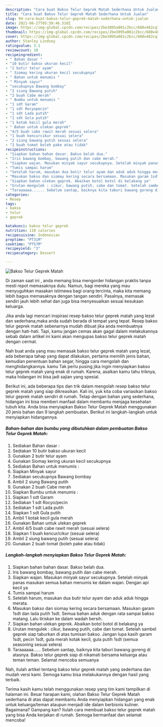 ```yaml
---
description: "Cara buat Bakso Telur Geprek Matah Sederhana Untuk Jualan"
title: "Cara buat Bakso Telur Geprek Matah Sederhana Untuk Jualan"
slug: 94-cara-buat-bakso-telur-geprek-matah-sederhana-untuk-jualan
date: 2021-06-27T05:59:46.518Z
image: https://img-global.cpcdn.com/recipes/2be3095a081c2bcc/680x482cq70/bakso-telur-geprek-matah-foto-resep-utama.jpg
thumbnail: https://img-global.cpcdn.com/recipes/2be3095a081c2bcc/680x482cq70/bakso-telur-geprek-matah-foto-resep-utama.jpg
cover: https://img-global.cpcdn.com/recipes/2be3095a081c2bcc/680x482cq70/bakso-telur-geprek-matah-foto-resep-utama.jpg
author: Stanley Lindsey
ratingvalue: 3.1
reviewcount: 10
recipeingredient:
- " Bahan dasar "
- "10 butir bakso ukuran kecil"
- "2 butir telur ayam"
- " Siomay kering ukuran kecil secukupnya"
- " Bahan untuk menumis "
- " Minyak sayur"
- "secukupnya Bawang bombay"
- "2 siung Bawang putih"
- "2 buah Cabe merah"
- " Bumbu untuk menumis "
- "1 sdt Garam"
- "1 sdt Rocyopecin"
- "1 sdt Lada putih"
- "1 sdt Gula putih"
- "1 kotak kecil gula merah"
- " Bahan untuk ulekan geprek"
- "4/5 buah cabe rawit merah sesuai selera"
- "1 buah kencurcikur sesuai selera"
- "2 siung bawang putih sesuai selera"
- "2 buah tomat boleh pake atau tidak"
recipeinstructions:
- "Siapkan bahan bahan dasar. Bakso belah dua."
- "Iris bawang bombay, bawang putih dan cabe merah."
- "Siapkan wajan. Masukan minyak sayur secukupnya. Setelah minyak panas masukan semua bahan menumis ke dalam wajan. Dengan api kecil ya"
- "Tumis sampai harum"
- "Setelah harum, masukan dua butir telur ayam dan aduk aduk hingga merata."
- "Masukan bakso dan siomay kering secara bersamaan. Masukan garam 1sdt dan lada putih 1sdt. Semua bahan aduk dengan rata sampai bakso matang. Lalu tiriskan ke dalam wadah bersih."
- "Siapkan bahan ulekan geprek. Abaikan botol botol di belakang ya"
- "Urutan mengulek : cikur, bawang putih, cabe dan tomat. Setelah sambel geprek siap taburkan di atas tumisan bakso. Jangan lupa kasih garam 1sdt, pecin 1sdt, gula merah kotak kecil, gula putih 1sdt (semua seasoning sesuai selera)"
- "Taraaaaaa...... Sebelum santap, baiknya kita taburi bawang goreng di atasnya. Bakso telur geprek siap di nikamati bersama keluarga atau teman teman. Selamat mencoba semuanya"
categories:
- Resep
tags:
- bakso
- telur
- geprek

katakunci: bakso telur geprek 
nutrition: 110 calories
recipecuisine: Indonesian
preptime: "PT31M"
cooktime: "PT57M"
recipeyield: "3"
recipecategory: Dessert

---
```



![Bakso Telur Geprek Matah](https://img-global.cpcdn.com/recipes/2be3095a081c2bcc/680x482cq70/bakso-telur-geprek-matah-foto-resep-utama.jpg)

Di zaman  saat ini , anda memang bisa mengorder hidangan praktis tanpa mesti repot memasaknya dulu. Namun, bagi mereka yang mau menyuguhkan masakan istimewa bagi orang tercinta, maka kita memang lebih bagus memasaknya dengan tangan sendiri. Pasalnya, memasak sendiri jauh lebih sehat dan juga bisa menyesuaikan sesuai kesukaan keluarga.

Jika anda lagi mencari inspirasi resep bakso telur geprek matah yang lezat dan sederhana,maka anda sudah berada di tempat yang tepat. Resep bakso telur geprek matah  sebenarnya mudah dibuat jika anda membuatnya dengan hati-hati. Tapi, kamu jangan cemas akan gagal dalam melakukannya 
sebab dalam artikel ini kami akan mengupas bakso telur geprek matah dengan cermat.  



Nah buat anda yang mau memasak bakso telur geprek matah yang lezat, ada beberapa tahap yang dapat dilakukan, pertama memilih jenis bahan, kemudian penentuan bahan segar, hingga cara mengolah dan menghidangkannya. kamu Tak perlu pusing jika ingin menyiapkan bakso telur geprek matah yang enak di rumah. Karena, asalkan kamu  tahu triknya, maka hidangan ini bisa jadi sajian yang spesial.

Berikut ini, ada beberapa tips dan trik dalam mengolah resep bakso telur geprek matah yang siap dikreasikan. Kali ini, yuk kita coba variasikan bakso telur geprek matah sendiri di rumah. Tetap dengan bahan yang sederhana, hidangan ini bisa memberi manfaat dalam membantu menjaga kesehatan tubuh kita. Anda bisa menyiapkan Bakso Telur Geprek Matah menggunakan 20 jenis bahan dan 9 langkah pembuatan. Berikut ini langkah-langkah untuk menyiapkan hidangannya.

<!--inarticleads1-->

##### Bahan-bahan dan bumbu yang dibutuhkan dalam pembuatan Bakso Telur Geprek Matah:

1. Sediakan  Bahan dasar :
1. Sediakan 10 butir bakso ukuran kecil
1. Gunakan 2 butir telur ayam
1. Gunakan  Siomay kering ukuran kecil secukupnya
1. Sediakan  Bahan untuk menumis :
1. Siapkan  Minyak sayur
1. Sediakan secukupnya Bawang bombay
1. Ambil 2 siung Bawang putih
1. Gunakan 2 buah Cabe merah
1. Siapkan  Bumbu untuk menumis :
1. Siapkan 1 sdt Garam
1. Sediakan 1 sdt Rocyo/pecin
1. Sediakan 1 sdt Lada putih
1. Siapkan 1 sdt Gula putih
1. Ambil 1 kotak kecil gula merah
1. Gunakan  Bahan untuk ulekan geprek
1. Ambil 4/5 buah cabe rawit merah (sesuai selera)
1. Siapkan 1 buah kencur/cikur (sesuai selera)
1. Ambil 2 siung bawang putih (sesuai selera)
1. Gunakan 2 buah tomat (boleh pake atau tidak)




<!--inarticleads2-->

##### Langkah-langkah menyiapkan Bakso Telur Geprek Matah:

1. Siapkan bahan bahan dasar. Bakso belah dua.
1. Iris bawang bombay, bawang putih dan cabe merah.
1. Siapkan wajan. Masukan minyak sayur secukupnya. Setelah minyak panas masukan semua bahan menumis ke dalam wajan. Dengan api kecil ya
1. Tumis sampai harum
1. Setelah harum, masukan dua butir telur ayam dan aduk aduk hingga merata.
1. Masukan bakso dan siomay kering secara bersamaan. Masukan garam 1sdt dan lada putih 1sdt. Semua bahan aduk dengan rata sampai bakso matang. Lalu tiriskan ke dalam wadah bersih.
1. Siapkan bahan ulekan geprek. Abaikan botol botol di belakang ya
1. Urutan mengulek : cikur, bawang putih, cabe dan tomat. Setelah sambel geprek siap taburkan di atas tumisan bakso. Jangan lupa kasih garam 1sdt, pecin 1sdt, gula merah kotak kecil, gula putih 1sdt (semua seasoning sesuai selera)
1. Taraaaaaa...... Sebelum santap, baiknya kita taburi bawang goreng di atasnya. Bakso telur geprek siap di nikamati bersama keluarga atau teman teman. Selamat mencoba semuanya




Nah, itulah artikel tentang  bakso telur geprek matah  yang sederhana dan mudah versi kami. Semoga kamu bisa melakukannya dengan hasil yang terbaik. 

Terima kasih kamu telah menggunakan resep yang tim kami tampilkan di halaman ini. Besar harapan kami, olahan  Bakso Telur Geprek Matah sederhana di atas dapat membantu Anda menyiapkan hidangan yang enak untuk keluarga/teman ataupun menjadi ide dalam berbisnis kuliner. Bagaimana? Gampang kan? Itulah cara membuat bakso telur geprek matah yang bisa Anda kerjakan di rumah. Semoga bermanfaat dan selamat mencoba!

